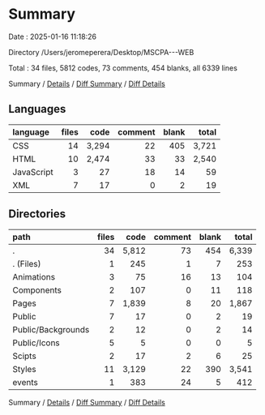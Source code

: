 # Summary

Date : 2025-01-16 11:18:26

Directory /Users/jeromeperera/Desktop/MSCPA---WEB

Total : 34 files,  5812 codes, 73 comments, 454 blanks, all 6339 lines

Summary / [Details](details.md) / [Diff Summary](diff.md) / [Diff Details](diff-details.md)

## Languages
| language | files | code | comment | blank | total |
| :--- | ---: | ---: | ---: | ---: | ---: |
| CSS | 14 | 3,294 | 22 | 405 | 3,721 |
| HTML | 10 | 2,474 | 33 | 33 | 2,540 |
| JavaScript | 3 | 27 | 18 | 14 | 59 |
| XML | 7 | 17 | 0 | 2 | 19 |

## Directories
| path | files | code | comment | blank | total |
| :--- | ---: | ---: | ---: | ---: | ---: |
| . | 34 | 5,812 | 73 | 454 | 6,339 |
| . (Files) | 1 | 245 | 1 | 7 | 253 |
| Animations | 3 | 75 | 16 | 13 | 104 |
| Components | 2 | 107 | 0 | 11 | 118 |
| Pages | 7 | 1,839 | 8 | 20 | 1,867 |
| Public | 7 | 17 | 0 | 2 | 19 |
| Public/Backgrounds | 2 | 12 | 0 | 2 | 14 |
| Public/Icons | 5 | 5 | 0 | 0 | 5 |
| Scipts | 2 | 17 | 2 | 6 | 25 |
| Styles | 11 | 3,129 | 22 | 390 | 3,541 |
| events | 1 | 383 | 24 | 5 | 412 |

Summary / [Details](details.md) / [Diff Summary](diff.md) / [Diff Details](diff-details.md)